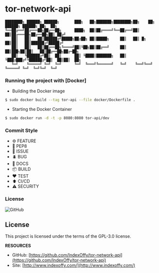 # tor-network-api

```
████████╗ ██████╗ ██████╗       ███╗   ██╗███████╗████████╗██╗    ██╗ ██████╗ ██████╗ ██╗  ██╗
╚══██╔══╝██╔═══██╗██╔══██╗      ████╗  ██║██╔════╝╚══██╔══╝██║    ██║██╔═══██╗██╔══██╗██║ ██╔╝
   ██║   ██║   ██║██████╔╝█████╗██╔██╗ ██║█████╗     ██║   ██║ █╗ ██║██║   ██║██████╔╝█████╔╝ 
   ██║   ██║   ██║██╔══██╗╚════╝██║╚██╗██║██╔══╝     ██║   ██║███╗██║██║   ██║██╔══██╗██╔═██╗ 
   ██║   ╚██████╔╝██║  ██║      ██║ ╚████║███████╗   ██║   ╚███╔███╔╝╚██████╔╝██║  ██║██║  ██╗
   ╚═╝    ╚═════╝ ╚═╝  ╚═╝      ╚═╝  ╚═══╝╚══════╝   ╚═╝    ╚══╝╚══╝  ╚═════╝ ╚═╝  ╚═╝╚═╝  ╚═╝
 ```

### Running the project with [Docker]

 - Building the Docker image

```bash
$ sudo docker build --tag tor-api --file docker/Dockerfile .
```

 - Starting the Docker Container

```bash
$ sudo docker run -d -t -p 8080:8080 tor-api/dev
```

### Commit Style

- ⚙️ FEATURE
- 📝 PEP8
- 📌 ISSUE
- 🪲 BUG
- 📘 DOCS
- 📦 BUILD
- ❤️️ TEST
- ⬆️ CI/CD
- ⚠️ SECURITY

### License

![GitHub](https://img.shields.io/github/license/IndexOffy/tor-network-api?style=flat-square)

## License

This project is licensed under the terms of the GPL-3.0 license.

**RESOURCES**

- GitHub: [https://github.com/IndexOffy/tor-network-api](https://github.com/IndexOffy/tor-network-api)
- Site:   [http://www.indexoffy.com/](http://www.indexoffy.com/)

